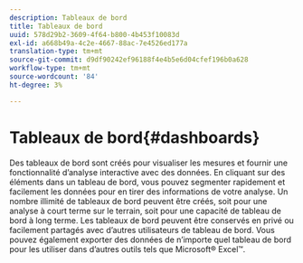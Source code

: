 ```yaml
---
description: Tableaux de bord
title: Tableaux de bord
uuid: 578d29b2-3609-4f64-b800-4b453f10083d
exl-id: a668b49a-4c2e-4667-88ac-7e4526ed177a
translation-type: tm+mt
source-git-commit: d9df90242ef96188f4e4b5e6d04cfef196b0a628
workflow-type: tm+mt
source-wordcount: '84'
ht-degree: 3%

---
```


# Tableaux de bord{#dashboards}

Des tableaux de bord sont créés pour visualiser les mesures et fournir une fonctionnalité d’analyse interactive avec des données. En cliquant sur des éléments dans un tableau de bord, vous pouvez segmenter rapidement et facilement les données pour en tirer des informations de votre analyse. Un nombre illimité de tableaux de bord peuvent être créés, soit pour une analyse à court terme sur le terrain, soit pour une capacité de tableau de bord à long terme. Les tableaux de bord peuvent être conservés en privé ou facilement partagés avec d’autres utilisateurs de tableau de bord. Vous pouvez également exporter des données de n’importe quel tableau de bord pour les utiliser dans d’autres outils tels que Microsoft® Excel™.
